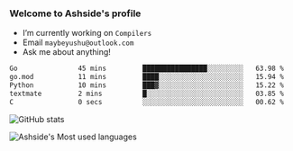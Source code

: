 ### Welcome to Ashside's profile

- I’m currently working on `Compilers`
- Email `maybeyushu@outlook.com`
- Ask me about anything!

<!--START_SECTION:waka-->

```txt
Go               45 mins         ████████████████░░░░░░░░░   63.98 %
go.mod           11 mins         ████░░░░░░░░░░░░░░░░░░░░░   15.94 %
Python           10 mins         ███▓░░░░░░░░░░░░░░░░░░░░░   15.22 %
textmate         2 mins          █░░░░░░░░░░░░░░░░░░░░░░░░   03.85 %
C                0 secs          ░░░░░░░░░░░░░░░░░░░░░░░░░   00.62 %
```

<!--END_SECTION:waka-->

![GitHub stats](https://github-readme-stats.vercel.app/api?username=Ashside)

![Ashside's Most used languages](https://github-readme-stats.vercel.app/api/top-langs/?username=Ashside&layout=compact&hide_border=true&langs_count=10)


